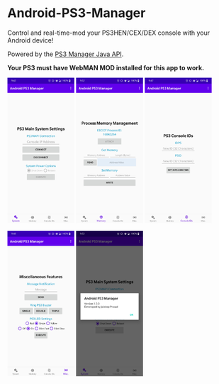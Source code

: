 # Android-PS3-Manager
<p>Control and real-time-mod your PS3HEN/CEX/DEX console with your Android device!</p>
<p>Powered by the <a href="https://github.com/jprsd/PS3-Manager-Java-API">PS3 Manager Java API</a>.</p>
<p><strong>Your PS3 must have WebMAN MOD installed for this app to work.</strong></p>
<p>
  <img src="https://github.com/jprsd/Android-PS3-Manager/blob/master/System.jpg" alt="System screen" width="30%" height="30%">
  <img src="https://github.com/jprsd/Android-PS3-Manager/blob/master/Memory.jpg" alt="Memory screen" width="30%" height="30%">
  <img src="https://github.com/jprsd/Android-PS3-Manager/blob/master/Console_IDs.jpg" alt="Console IDs screen" width="30%" height="30%">
</p>
<p>
  <img src="https://github.com/jprsd/Android-PS3-Manager/blob/master/Misc.jpg" alt="Miscellaneous screen" width="30%" height="30%">
  <img src="https://github.com/jprsd/Android-PS3-Manager/blob/master/App_Info.jpg" alt="Console IDs screen" width="30%" height="30%">
</p>
